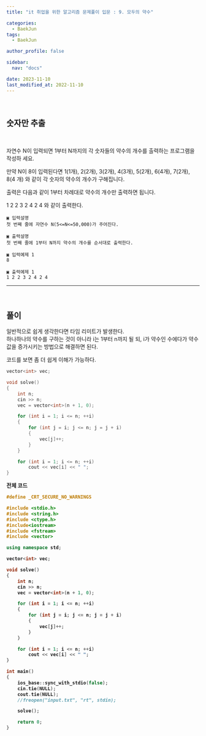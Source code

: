 ```yaml
---
title: "it 취업을 위한 알고리즘 문제풀이 입문 : 9. 모두의 약수"

categories:
  - BaekJun
tags:
  - BaekJun

author_profile: false

sidebar:
  nav: "docs"

date: 2023-11-10
last_modified_at: 2022-11-10
---
```


<br>

## 숫자만 추출

<br>

자연수 N이 입력되면 1부터 N까지의 각 숫자들의 약수의 개수를 출력하는 프로그램을 작성하
세요.  

만약 N이 8이 입력된다면 1(1개), 2(2개), 3(2개), 4(3개), 5(2개), 6(4개), 7(2개), 8(4
개) 와 같이 각 숫자의 약수의 개수가 구해집니다.  

출력은 다음과 같이 1부터 차례대로 약수의 개수만 출력하면 됩니다.  

1 2 2 3 2 4 2 4 와 같이 출력한다.

```
▣ 입력설명
첫 번째 줄에 자연수 N(5<=N<=50,000)가 주어진다.

▣ 출력설명
첫 번째 줄에 1부터 N까지 약수의 개수를 순서대로 출력한다.

▣ 입력예제 1 
8
 
▣ 출력예제 1
1 2 2 3 2 4 2 4
```

---

<br>

## 풀이  

일반적으로 쉽게 생각한다면 타임 리미트가 발생한다.  
하나하나의 약수를 구하는 것이 아니라 i는 1부터 n까지 될 되, i가 약수인 수에다가 약수 값을 증가시키는 방법으로 해결하면 된다.  

코드를 보면 좀 더 쉽게 이해가 가능하다.  

```cpp
vector<int> vec;

void solve()
{
	int n;
	cin >> n;
	vec = vector<int>(n + 1, 0);

	for (int i = 1; i <= n; ++i)
	{
		for (int j = i; j <= n; j = j + i)
		{
			vec[j]++;
		}
	}

	for (int i = 1; i <= n; ++i)
		cout << vec[i] << " ";
}
```

<b>전체 코드

```cpp
#define _CRT_SECURE_NO_WARNINGS

#include <stdio.h>
#include <string.h>
#include <ctype.h>
#include<iostream>
#include <fstream>
#include <vector>

using namespace std;

vector<int> vec;

void solve()
{
	int n;
	cin >> n;
	vec = vector<int>(n + 1, 0);

	for (int i = 1; i <= n; ++i)
	{
		for (int j = i; j <= n; j = j + i)
		{
			vec[j]++;
		}
	}

	for (int i = 1; i <= n; ++i)
		cout << vec[i] << " ";
}

int main() 
{
	ios_base::sync_with_stdio(false);
	cin.tie(NULL);
	cout.tie(NULL);
	//freopen("input.txt", "rt", stdin);

	solve();

	return 0;
}
```